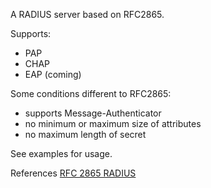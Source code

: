 
A RADIUS server based on RFC2865.

Supports:
* PAP
* CHAP
* EAP (coming)


Some conditions different to RFC2865:
* supports Message-Authenticator
* no minimum or maximum size of attributes
* no maximum length of secret

See examples for usage.

References
[RFC 2865 RADIUS](https://tools.ietf.org/html/rfc2865#section-5.11)

